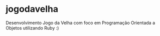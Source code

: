 # jogodavelha
Desenvolvimento Jogo da Velha com foco em Programação Orientada a Objetos utilizando Ruby :)
